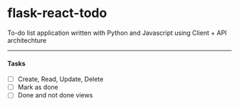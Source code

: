 # flask-react-todo
To-do list application written with Python and Javascript using Client + API architechture

----

#### Tasks
- [ ] Create, Read, Update, Delete
- [ ] Mark as done
- [ ] Done and not done views
